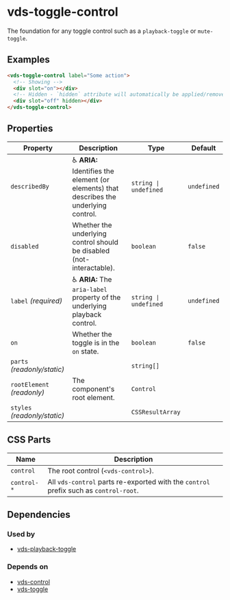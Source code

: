 # vds-toggle-control

The foundation for any toggle control such as a `playback-toggle` or `mute-toggle`.

<!-- [@wcom/cli] AUTO GENERATED BELOW -->

## Examples

```html
<vds-toggle-control label="Some action">
  <!-- Showing -->
  <div slot="on"></div>
  <!-- Hidden - `hidden` attribute will automatically be applied/removed -->
  <div slot="off" hidden></div>
</vds-toggle-control>
```

## Properties

| Property                     | Description                                                                              | Type                 | Default     |
| ---------------------------- | ---------------------------------------------------------------------------------------- | -------------------- | ----------- |
| `describedBy`                | ♿ **ARIA:** Identifies the element (or elements) that describes the underlying control. | `string ∣ undefined` | `undefined` |
| `disabled`                   | Whether the underlying control should be disabled (not-interactable).                    | `boolean`            | `false`     |
| `label` _(required)_         | ♿ **ARIA:** The `aria-label` property of the underlying playback control.               | `string ∣ undefined` | `undefined` |
| `on`                         | Whether the toggle is in the `on` state.                                                 | `boolean`            | `false`     |
| `parts` _(readonly/static)_  |                                                                                          | `string[]`           |             |
| `rootElement` _(readonly)_   | The component's root element.                                                            | `Control`            |             |
| `styles` _(readonly/static)_ |                                                                                          | `CSSResultArray`     |             |

## CSS Parts

| Name        | Description                                                                           |
| ----------- | ------------------------------------------------------------------------------------- |
| `control`   | The root control (`<vds-control>`).                                                   |
| `control-*` | All `vds-control` parts re-exported with the `control` prefix such as `control-root`. |

## Dependencies

### Used by

- [vds-playback-toggle](../playback-toggle)

### Depends on

- [vds-control](../control)
- [vds-toggle](../toggle)
